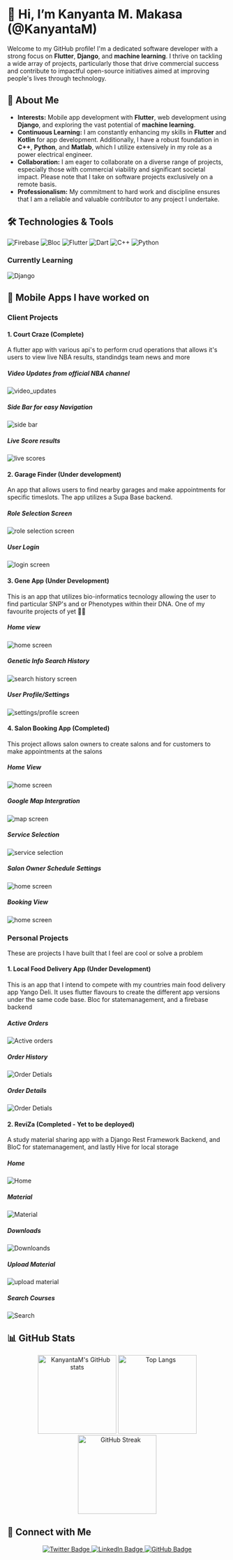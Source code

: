 # 👋 Hi, I’m Kanyanta M. Makasa (@KanyantaM)

Welcome to my GitHub profile! I'm a dedicated software developer with a strong focus on **Flutter**, **Django**, and **machine learning**. I thrive on tackling a wide array of projects, particularly those that drive commercial success and contribute to impactful open-source initiatives aimed at improving people's lives through technology.

## 🚀 About Me

- **Interests:** Mobile app development with **Flutter**, web development using **Django**, and exploring the vast potential of **machine learning**.
- **Continuous Learning:** I am constantly enhancing my skills in **Flutter** and **Kotlin** for app development. Additionally, I have a robust foundation in **C++**, **Python**, and **Matlab**, which I utilize extensively in my role as a power electrical engineer.
- **Collaboration:** I am eager to collaborate on a diverse range of projects, especially those with commercial viability and significant societal impact. Please note that I take on software projects exclusively on a remote basis.
- **Professionalism:** My commitment to hard work and discipline ensures that I am a reliable and valuable contributor to any project I undertake.

## 🛠️ Technologies & Tools

![Firebase](https://img.shields.io/badge/firebase-ffca28?style=for-the-badge&logo=firebase&logoColor=black)
![Bloc](https://img.shields.io/badge/bloc-88D7F5?style=for-the-badge&logo=bloc&logoColor=white)
![Flutter](https://img.shields.io/badge/flutter-02569B?style=for-the-badge&logo=flutter&logoColor=white)
![Dart](https://img.shields.io/badge/dart-0175C2?style=for-the-badge&logo=dart&logoColor=white)
![C++](https://img.shields.io/badge/C++-00599C?style=for-the-badge&logo=cplusplus&logoColor=white)
![Python](https://img.shields.io/badge/python-3776AB?style=for-the-badge&logo=python&logoColor=white)

### Currently Learning

![Django](https://img.shields.io/badge/django-092E20?style=for-the-badge&logo=django&logoColor=white)

## 📱 Mobile Apps I have worked on

### Client Projects

#### 1. Court Craze (Complete)

A flutter app with various api's to perform crud operations that allows it's users to view live NBA results, standindgs team news and more

##### Video Updates from official NBA channel

![video_updates](project_images/court_craze/video_veiw.jpg)

##### Side Bar for easy Navigation

![side bar](project_images/court_craze/side_bar.jpg)

##### Live Score results

![live scores](project_images/court_craze/results_view.jpg)

#### 2. Garage Finder (Under development)

An app that allows users to find nearby garages and make appointments for specific timeslots. The app utilizes a Supa Base backend.

##### Role Selection Screen

![role selection screen](project_images/garage_finder/splash_screen.jpg)

##### User Login

![login screen](project_images/garage_finder/login_view.jpg)

#### 3. Gene App (Under Development)

This is an app that utilizes bio-informatics tecnology allowing the user to find particular SNP's and or Phenotypes within their DNA. One of my favourite projects of yet 🧬😁

##### Home view

![home screen](project_images/gene_app/home_view.jpg)

##### Genetic Info Search History

![search history screen](project_images/gene_app/history_view.jpg)

##### User Profile/Settings

![settings/profile screen](project_images/gene_app/profile_view.jpg)

#### 4. Salon Booking App (Completed)

This project allows salon owners to create salons and for customers to make appointments at the salons

##### Home View

![home screen](project_images/salon_booking_app/home_view.jpg)

##### Google Map Intergration

![map screen](project_images/salon_booking_app/map_view.jpg)

##### Service Selection

![service selection](project_images/salon_booking_app/purchase_view.jpg)

##### Salon Owner Schedule Settings

![home screen](project_images/salon_booking_app/calendar_setting_view.jpg)

##### Booking View

![home screen](project_images/salon_booking_app/booking_view.jpg)

### Personal Projects

These are projects I have built that I feel are cool or solve a problem

#### 1. Local Food Delivery App (Under Development)

This is an app that I intend to compete with my countries main food delivery app Yango Deli. It uses flutter flavours to create the different app versions under the same code base. Bloc for statemanagement, and a firebase backend

##### Active Orders

![Active orders](project_images/delivery_app/active_orders.jpg)

##### Order History

![Order Detials](project_images/delivery_app/order_history.jpg)

##### Order Details

![Order Detials](project_images/delivery_app/order_details.jpg)

#### 2. ReviZa (Completed -  Yet to be deployed)

A study material sharing app with a Django Rest Framework Backend, and BloC for statemanagement, and lastly Hive for local storage

##### Home

![Home](project_images/Reviza/reviza_home.jpg)

##### Material

![Material](project_images/Reviza/material_view.jpg)

##### Downloads

![Downloands](project_images/Reviza/downloads_view.jpg)

##### Upload Material

![upload material](project_images/Reviza/upload_material_view.jpg)

##### Search Courses

![Search](project_images/Reviza/search_course_view.jpg)

## 📊 GitHub Stats

<div align="center">
  <img src="https://github-readme-stats.vercel.app/api?username=KanyantaM&show_icons=true&theme=radical&hide_border=true" alt="KanyantaM's GitHub stats" height="180"/>
  <img src="https://github-readme-stats.vercel.app/api/top-langs/?username=KanyantaM&layout=compact&theme=radical&hide_border=true" alt="Top Langs" height="180"/>
  <img src="https://github-readme-streak-stats.herokuapp.com/?user=KanyantaM&theme=radical&hide_border=true" alt="GitHub Streak" height="180"/>
</div>

## 🔗 Connect with Me

<div align="center">
  <a href="https://twitter.com/Its_Kanyanta">
    <img src="https://img.shields.io/badge/-@Its_Kanyanta-1DA1F2?style=flat&logo=Twitter&logoColor=white" alt="Twitter Badge" />
  </a>
  <a href="https://www.linkedin.com/in/kanyanta-makasa/">
    <img src="https://img.shields.io/badge/-LinkedIn-blue?style=flat&logo=Linkedin&logoColor=white" alt="LinkedIn Badge" />
  </a>
  <a href="https://github.com/KanyantaM">
    <img src="https://img.shields.io/badge/-GitHub-181717?style=flat&logo=github&logoColor=white" alt="GitHub Badge" />
  </a>
</div>

<!---
KanyantaM/KanyantaM is a ✨ special ✨ repository because its `README.md` (this file) appears on your GitHub profile.
You can click the Preview link to take a look at your changes.
--->
